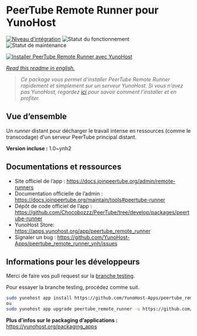 <!--
N.B.: This README was automatically generated by https://github.com/YunoHost/apps/tree/master/tools/README-generator
It shall NOT be edited by hand.
-->

# PeerTube Remote Runner pour YunoHost

[![Niveau d’intégration](https://dash.yunohost.org/integration/peertube_remote_runner.svg)](https://dash.yunohost.org/appci/app/peertube_remote_runner) ![Statut du fonctionnement](https://ci-apps.yunohost.org/ci/badges/peertube_remote_runner.status.svg) ![Statut de maintenance](https://ci-apps.yunohost.org/ci/badges/peertube_remote_runner.maintain.svg)

[![Installer PeerTube Remote Runner avec YunoHost](https://install-app.yunohost.org/install-with-yunohost.svg)](https://install-app.yunohost.org/?app=peertube_remote_runner)

*[Read this readme in english.](./README.md)*

> *Ce package vous permet d’installer PeerTube Remote Runner rapidement et simplement sur un serveur YunoHost.
Si vous n’avez pas YunoHost, regardez [ici](https://yunohost.org/#/install) pour savoir comment l’installer et en profiter.*

## Vue d’ensemble

Un *runner* distant pour décharger le travail intense en ressources (comme le transcodage) d'un serveur PeerTube principal distant.


**Version incluse :** 1.0~ynh2
## Documentations et ressources

* Site officiel de l’app : <https://docs.joinpeertube.org/admin/remote-runners>
* Documentation officielle de l’admin : <https://docs.joinpeertube.org/maintain/tools#peertube-runner>
* Dépôt de code officiel de l’app : <https://github.com/Chocobozzz/PeerTube/tree/develop/packages/peertube-runner>
* YunoHost Store: <https://apps.yunohost.org/app/peertube_remote_runner>
* Signaler un bug : <https://github.com/YunoHost-Apps/peertube_remote_runner_ynh/issues>

## Informations pour les développeurs

Merci de faire vos pull request sur la [branche testing](https://github.com/YunoHost-Apps/peertube_remote_runner_ynh/tree/testing).

Pour essayer la branche testing, procédez comme suit.

``` bash
sudo yunohost app install https://github.com/YunoHost-Apps/peertube_remote_runner_ynh/tree/testing --debug
ou
sudo yunohost app upgrade peertube_remote_runner -u https://github.com/YunoHost-Apps/peertube_remote_runner_ynh/tree/testing --debug
```

**Plus d’infos sur le packaging d’applications :** <https://yunohost.org/packaging_apps>